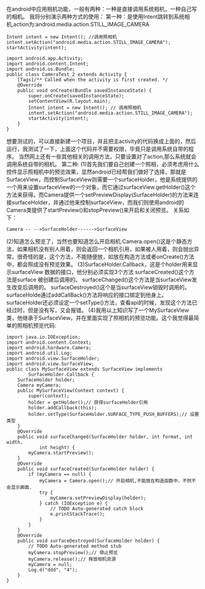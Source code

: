 在android中应用相机功能，一般有两种：一种是直接调用系统相机，一种自己写的相机。
我将分别演示两种方式的使用：
第一种：是使用Intent跳转到系统相机,action为:android.media.action.STILL_IMAGE_CAMERA
```  
Intent intent = new Intent(); //调用照相机
intent.setAction("android.media.action.STILL_IMAGE_CAMERA");
startActivity(intent);

import android.app.Activity;
import android.content.Intent;
import android.os.Bundle;
public class CameraTest_2 extends Activity {
	[Tags]/** Called when the activity is first created. */
	@Override
	public void onCreate(Bundle savedInstanceState) {
		super.onCreate(savedInstanceState);
		setContentView(R.layout.main);
		Intent intent = new Intent(); // 调用照相机
		intent.setAction("android.media.action.STILL_IMAGE_CAMERA");
		startActivity(intent);
	}
}
```
想要测试的，可以直接新建一个项目，并且把主activity的代码换成上面的，然后运行，我测试了一下，上面这个代码并不需要权限，毕竟只是调用系统自带的程序。
当然网上还有一些其他相关的调用方法，只要设置对了action,那么系统就会调用系统自带的相机。
第二种:
(1)首先我们要自己创建一个照相，必须考虑用什么控件显示照相机中的预览效果，显然android已经帮我们做好了选择，那就是SurfaceView，而控制SurfaceView则需要一个surfaceHolder，他是系统提供的一个用来设置surfaceView的一个对象，而它通过surfaceView.getHolder()这个方法来获得。而Camera提供一个setPreviewDisplay(SurfaceHolder)的方法来连接surfaceHolder，并通过他来控制surfaceView，而我们则使用android的Camera类提供了startPreview()和stopPreview()来开启和关闭预览。
关系如下：
```  
Camera -- -->SurfaceHolder------>SurfaceView
```
(2)知道怎么预览了，当然也要知道怎么开启相机.Camera.open()这是个静态方法，如果相机没有别人用着，则会返回一个相机引用，如果被人用着，则会抛出异常。很奇怪的是，这个方法，不能随便放，如放在构造方法或者onCreate()方法中，都会照成没有预览效果。
(3)SurfaceHolder.Callback，这是个holder用来显示surfaceView 数据的接口，他分别必须实现3个方法
surfaceCreated()这个方法是surface 被创建后调用的。
surfaceChanged()这个方法是当surfaceView发生改变后调用的。
surfaceDestroyed()这个是当surfaceView销毁时调用的。
surfaceHolde通过addCallBack()方法将响应的接口绑定到他身上。
surfaceHolder还必须设定一个setType()方法，查看api的时候，发现这个方法已经过时，但是没有写，又会报错。
(4)我用以上知识写了一个MySurfaceView类，他继承于SurfaceView，并在里面实现了照相机的预览功能。这个我觉得最简单的照相机预览代码:
```  
import java.io.IOException;
import android.content.Context;
import android.hardware.Camera;
import android.util.Log;
import android.view.SurfaceHolder;
import android.view.SurfaceView;
public class MySurfaceView extends SurfaceView implements
		SurfaceHolder.Callback {
	SurfaceHolder holder;
	Camera myCamera;
	public MySurfaceView(Context context) {
		super(context);
		holder = getHolder();// 获得surfaceHolder引用
		holder.addCallback(this);
		holder.setType(SurfaceHolder.SURFACE_TYPE_PUSH_BUFFERS);// 设置类型
	}
	@Override
	public void surfaceChanged(SurfaceHolder holder, int format, int width,
			int height) {
		myCamera.startPreview();
	}
	@Override
	public void surfaceCreated(SurfaceHolder holder) {
		if (myCamera == null) {
			myCamera = Camera.open();// 开启相机,不能放在构造函数中，不然不会显示画面.
			try {
				myCamera.setPreviewDisplay(holder);
			} catch (IOException e) {
				// TODO Auto-generated catch block
				e.printStackTrace();
			}
		}
	}
	@Override
	public void surfaceDestroyed(SurfaceHolder holder) {
		// TODO Auto-generated method stub
		myCamera.stopPreview();// 停止预览
		myCamera.release();// 释放相机资源
		myCamera = null;
		Log.d("ddd", "4");
	}
}
```